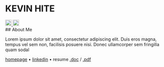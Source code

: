 # KEVIN HITE
<a href="https://x.com/kevinhite_" title="kevin hite on twitter/x">
 <img alt="kevin hite on twitter/x" src="https://skillicons.dev/icons?i=twitter" style="height:20px;width:20px;"/>
</a>
<a href="https://www.instagram.com/kevinhite.jpg/" title="kevin hite on instagram">
 <img alt="kevin hite on instagram" src="https://skillicons.dev/icons?i=instagram" style="height:20px;width:20px;"/>
</a> <br/>
## About Me
<p align="left">Lorem ipsum dolor sit amet, consectetur adipiscing elit. Duis eros magna, tempus vel sem non, facilisis posuere nisi. Donec ullamcorper sem fringilla quam sodal</p>
<a href="https://kevinhite.com/" title="hkevin hite's omepage">homepage</a> • <a href="https://linkedin.com/in/kevhite" title="kevin hite on linkedin">linkedin</a> • resume <a href="/docs/resume.doc" title="resume.doc"><resume class="kevin hite's resume.doc">.doc</resume></a> / <a href="/docs/resume.pdf" title="resume.pdf"><resume class="kevin hite's resume.pdf">.pdf</resume></a>
